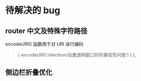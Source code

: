 # 待解决的 bug

## router 中文及特殊字符路径

encodeURI() 函数用于对 URI 进行编码

> [ encodeURI('/electron/设置透明窗口时的兼容性问题') ] },

## 侧边栏折叠优化